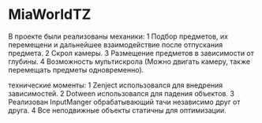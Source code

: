 # MiaWorldTZ
В проекте были реализованы механики:
1 Подбор предметов, их перемещени и дальнейшее взаимодействие после отпускания предмета.
2 Скрол камеры.
3 Размещение предметов в зависимости от глубины.
4 Возможность мультискрола (Можно двигать камеру, также перемещать предметы одновременно).

 технические моменты:
 1 Zenject использовался для внедрения зависимостей.
 2 Dotween использовался для падения объектов.
 3 Реализован InputManger обрабатывающий тачи независимо друг от друга.
 4 Все неподвижные объекты статичны для оптимизации.
